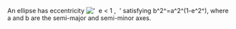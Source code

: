 An ellipse has eccentricity
!['  e \< 1 ,  '](../dictionary/equation_images/1653.1..png) satisfying
b^2^=a^2^(1-e^2^), where a and b are the semi-major and semi-minor axes.
